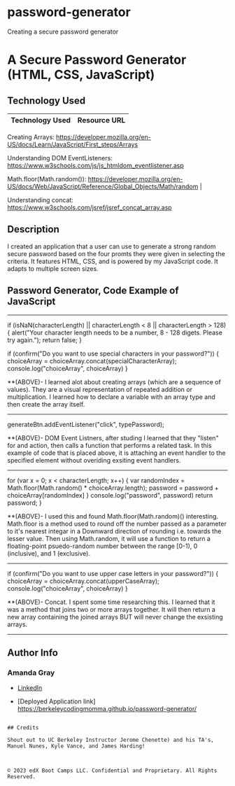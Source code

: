# password-generator
Creating a secure password generator
# A Secure Password Generator (HTML, CSS, JavaScript)

## Technology Used 

| Technology Used         | Resource URL           | 
| ------------- |:-------------:| 

Creating Arrays: https://developer.mozilla.org/en-US/docs/Learn/JavaScript/First_steps/Arrays

Understanding DOM EventListeners: https://www.w3schools.com/js/js_htmldom_eventlistener.asp

Math.floor(Math.random()): https://developer.mozilla.org/en-US/docs/Web/JavaScript/Reference/Global_Objects/Math/random
|    

Understanding concat: https://www.w3schools.com/jsref/jsref_concat_array.asp




## Description 
I created an application that a user can use to generate a strong random secure password based on the four promts they were given in selecting the criteria. It features HTML, CSS, and is powered by my JavaScript code. It adapts to multiple screen sizes. 

     

## Password Generator, Code Example of JavaScript


--------------------------------------------------------------------------------------------------------------------------------------------------------

  if (isNaN(characterLength) || characterLength < 8 || characterLength > 128) {
    alert("Your character length needs to be a number, 8 - 128 digets. Please try again.");
    return false;
  }
  
  if (confirm("Do you want to use special characters in your password?")) {
    choiceArray = choiceArray.concat(specialCharacterArray);
    console.log("choiceArray", choiceArray)
  }


**(ABOVE)- I learned alot about creating arrays (which are a sequence of values). They are a visual representation of repeated addition or multiplication. I learned how to declare a variable with an array type and then create the array itself. 

--------------------------------------------------------------------------------------------------------------------------------------------------------

generateBtn.addEventListener("click", typePassword);


**(ABOVE)- DOM Event Listners, after studing I learned that they "listen" for and action, then calls a function that performs a related task. In this example of code that is placed above, it is attaching an event handler to the specified element without overiding exsiting event handlers. 

--------------------------------------------------------------------------------------------------------------------------------------------------------

 for (var x = 0; x < characterLength; x++) {
    var randomIndex = Math.floor(Math.random() * choiceArray.length);
    password = password + choiceArray[randomIndex]
  }
  console.log("password", password)
  return password;
}

**(ABOVE)- I used this and found Math.floor(Math.random)() interesting. Math.floor is a method used to round off the number passed as a parameter to it's nearest integar in a Downward direction of rounding i.e. towards the lesser value. Then using Math.random, it will use a function to return a floating-point psuedo-random number between the range [0-1), 0 (inclusive), and 1 (exclusive). 

---------------------------------------------------------------------------------------------------------------------------------------------------------

  if (confirm("Do you want to use upper case letters in your password?")) {
    choiceArray = choiceArray.concat(upperCaseArray);
    console.log("choiceArray", choiceArray)
 }

**(ABOVE)- Concat. I spent some time researching this. I learned that it was a method that joins two or more arrays together. It will then return a new array containing the joined arrays BUT will never change the exsisting arrays. 


---------------------------------------------------------------------------------------------------------------------------------------------------------
## Author Info

### Amanda Gray 

* [LinkedIn](https://www.linkedin.com/in/amanda-gray-831a65254/)

* [Deployed Application link] https://berkeleycodingmomma.github.io/password-generator/
```

## Credits

Shout out to UC Berkeley Instructor Jerome Chenette) and his TA's, Manuel Nunes, Kyle Vance, and James Harding! 



© 2023 edX Boot Camps LLC. Confidential and Proprietary. All Rights Reserved.




